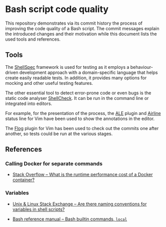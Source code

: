# Bash script code quality

This repository demonstrates via its commit history the process of improving the
code quality of a Bash script. The commit messages explain the introduced
changes and their motivation while this document lists the used tools and
references.


## Tools

The [ShellSpec] framework is used for testing as it employs a behaviour-driven
development approach with a domain-specific language that helps create easily
readable tests. In addition, it provides many options for mocking and other
useful testing features.

The other essential tool to detect error-prone code or even bugs is the static
code analyser [ShellCheck]. It can be run in the command line or integrated into
editors.

For example, for the presentation of the process, the [ALE] plugin and [Airline]
status line for Vim have been used to show the annotations in the editor.

The [Flog] plugin for Vim has been used to check out the commits one after
another, so tests could be run at the various stages.


## References

### Calling Docker for separate commands

* [Stack Overflow – What is the runtime performance cost of a Docker container?](https://stackoverflow.com/a/26149994)


### Variables

* [Unix & Linux Stack Exchange – Are there naming conventions for variables in shell scripts?](https://unix.stackexchange.com/a/42849)

* [Bash reference manual – Bash builtin commands, `local`](https://www.gnu.org/software/bash/manual/html_node/Bash-Builtins.html)


[ALE]:
https://github.com/dense-analysis/ale

[Airline]:
https://github.com/vim-airline/vim-airline

[Flog]:
https://github.com/rbong/vim-flog

[ShellCheck]:
https://www.shellcheck.net

[ShellSpec]:
https://shellspec.info
